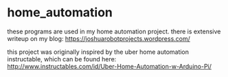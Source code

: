 # home_automation
these programs are used in my home automation project. there is extensive writeup on my blog: https://joshuarobotprojects.wordpress.com/

this project was originally inspired by the uber home automation instructable, which can be found here: http://www.instructables.com/id/Uber-Home-Automation-w-Arduino-Pi/
